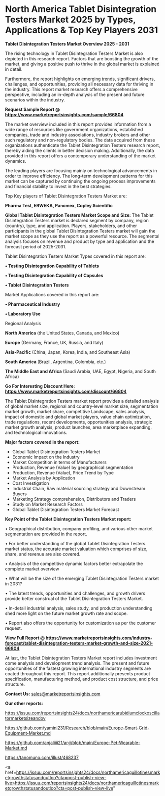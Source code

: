 # North America Tablet Disintegration Testers Market 2025 by Types, Applications & Top Key Players 2031

<Strong> Tablet Disintegration Testers Market Overview 2025 - 2031</strong>

The rising technology in Tablet Disintegration Testers Market is also depicted in this research report. Factors that are boosting the growth of the market, and giving a positive push to thrive in the global market is explained in detail.

Furthermore, the report highlights on emerging trends, significant drivers, challenges, and opportunities, providing all necessary data for thriving in the industry. This report market research offers a comprehensive perspective, including an in-depth analysis of the present and future scenarios within the industry.

<strong>Request Sample Report @ <a href=https://www.marketreportsinsights.com/sample/66804>https://www.marketreportsinsights.com/sample/66804</a></strong>

The market overview included in this report provides information from a wide range of resources like government organizations, established companies, trade and industry associations, industry brokers and other such regulatory and non-regulatory bodies. The data acquired from these organizations authenticate the Tablet Disintegration Testers research report, thereby aiding the clients in better decision making. Additionally, the data provided in this report offers a contemporary understanding of the market dynamics.

The leading players are focusing mainly on technological advancements in order to improve efficiency. The long-term development patterns for this market can be captured by continuing the ongoing process improvements and financial stability to invest in the best strategies.

Top Key players of Tablet Disintegration Testers Market are:

<strong>Pharma Test, ERWEKA, Panomex, Copley Scientific</strong>

<strong><b>Global Tablet Disintegration Testers Market Scope and Size:</b></strong>
The Tablet Disintegration Testers market is declared segment by company, region (country), type, and application. Players, stakeholders, and other participants in the global Tablet Disintegration Testers market will gain the market scope as they use the report as a powerful resource. The segmental analysis focuses on revenue and product by type and application and the forecast period of 2025-2031.

Tablet Disintegration Testers Market Types covered in this report are:

<strong>• Testing Disintegration Capability of Tablets

• Testing Disintegration Capability of Capsules

• Tablet Disintegration Testers</strong>

Market Applications covered in this report are:

<strong>• Pharmaceutical Industry

• Laboratory Use</strong> 

Regional Analysis

<strong>North America</strong> (the United States, Canada, and Mexico)

<strong>Europe</strong> (Germany, France, UK, Russia, and Italy)

<strong>Asia-Pacific</strong> (China, Japan, Korea, India, and Southeast Asia)

<strong>South America</strong> (Brazil, Argentina, Colombia, etc.)

<strong>The Middle East and Africa</strong> (Saudi Arabia, UAE, Egypt, Nigeria, and South Africa)

<strong>Go For Interesting Discount Here: <a href=https://www.marketreportsinsights.com/discount/66804>https://www.marketreportsinsights.com/discount/66804</a></strong>

The Tablet Disintegration Testers market report provides a detailed analysis of global market size, regional and country-level market size, segmentation market growth, market share, competitive Landscape, sales analysis, impact of domestic and global market players, value chain optimization, trade regulations, recent developments, opportunities analysis, strategic market growth analysis, product launches, area marketplace expanding, and technological innovations.

<strong><b>Major factors covered in the report:</b></strong>
<ul>
  <li>Global Tablet Disintegration Testers Market </li>
  <li>Economic Impact on the Industry</li>
  <li>Market Competition in terms of Manufacturers</li>
  <li>Production, Revenue (Value) by geographical segmentation</li>
  <li>Production, Revenue (Value), Price Trend by Type</li>
  <li>Market Analysis by Application</li>
  <li>Cost Investigation</li>
  <li>Industrial Chain, Raw material sourcing strategy and Downstream Buyers</li>
  <li>Marketing Strategy comprehension, Distributors and Traders</li>
  <li>Study on Market Research Factors</li>
  <li>Global Tablet Disintegration Testers Market Forecast</li>
</ul>

<strong><b>Key Point of the Tablet Disintegration Testers Market report:</b></strong>

• Geographical distribution, company profiling, and various other market segmentation are provided in the report.

• For better understanding of the global Tablet Disintegration Testers market status, the accurate market valuation which comprises of size, share, and revenue are also covered.

• Analysis of the competitive dynamic factors better extrapolate the complete market overview

• What will be the size of the emerging Tablet Disintegration Testers market in 2031?

• The latest trends, opportunities and challenges, and growth drivers provide better construal of the Tablet Disintegration Testers Market.

• In-detail industrial analysis, sales study, and production understanding shed more light on the future market growth rate and scope.

• Report also offers the opportunity for customization as per the customer request.

<strong><b>View Full Report @ <a href=https://www.marketreportsinsights.com/industry-forecast/tablet-disintegration-testers-market-growth-and-size-2021-66804>https://www.marketreportsinsights.com/industry-forecast/tablet-disintegration-testers-market-growth-and-size-2021-66804</a></b></strong>


At last, the Tablet Disintegration Testers Market report includes investment come analysis and development trend analysis. The present and future opportunities of the fastest growing international industry segments are coated throughout this report. This report additionally presents product specification, manufacturing method, and product cost structure, and price structure.

<strong>Contact Us:</strong>
sales@marketreportsinsights.com

<strong>Our other reports:</strong>

<a href=https://issuu.com/reportsinsights24/docs/northamericarubidiumclockoscillatormarketsizeandov>https://issuu.com/reportsinsights24/docs/northamericarubidiumclockoscillatormarketsizeandov</a>

<a href=https://github.com/yamini231/Research/blob/main/Europe-Smart-Grid-Equipment-Market.md>https://github.com/yamini231/Research/blob/main/Europe-Smart-Grid-Equipment-Market.md</a>

<a href=https://github.com/anjaliiii21/anjj/blob/main/Europe-Pet-Wearable-Market.md>https://github.com/anjaliiii21/anjj/blob/main/Europe-Pet-Wearable-Market.md</a>

<a href=https://tanomuno.com/illust/468237>https://tanomuno.com/illust/468237</a>

<a href=https://issuu.com/reportsinsights24/docs/northamericaguillotinesmarketgrowthstatusandoutloo?cta=post-publish-view-live>https://issuu.com/reportsinsights24/docs/northamericaguillotinesmarketgrowthstatusandoutloo?cta=post-publish-view-live</a>"

